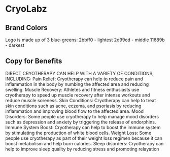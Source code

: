 # CryoLabz

## Brand Colors

Logo is made up of 3 blue-greens:
2bbff0 - lightest
2d99cd - middle
11689b - darkest

## Copy for Benefits
DIRECT CRYOTHERAPY
CAN HELP WITH A
VARIETY OF CONDITIONS, INCLUDING:
Pain Relief: Cryotherapy can help to reduce pain and inflammation in the body by numbing the affected area and reducing swelling.
Muscle Recovery: Athletes and fitness enthusiasts use cryotherapy to speed up muscle recovery after intense workouts and reduce muscle soreness.
Skin Conditions: Cryotherapy can help to treat skin conditions such as acne, eczema, and psoriasis by reducing inflammation and improving blood flow to the affected area.
Mood Disorders: Some people use cryotherapy to help manage mood disorders such as depression and anxiety by triggering the release of endorphins.
Immune System Boost: Cryotherapy can help to boost the immune system by stimulating the production of white blood cells.
Weight Loss: Some people use cryotherapy as part of their weight loss regimen because it can boost metabolism and help burn calories.
Sleep disorders: Cryotherapy can help to improve sleep quality by reducing stress and promoting
relayation